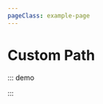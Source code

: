 ```yaml
---
pageClass: example-page
---
```


# Custom Path

::: demo
<template>

  <div>
    <div>
      Marker icon are retrived from {{ path }} custom path
    </div>
    <l-map
      :zoom="zoom"
      :center="center"
      style="height: 500px; width: 100%"
    >
      <l-tile-layer
        :url="url"
        :attribution="attribution"
      />
      <l-marker :lat-lng="marker" />
      <l-icon-default :image-path="path" />
    </l-map>
  </div>
</template>

<script>
import { latLng } from "leaflet";
import { LMap, LTileLayer, LMarker, LIconDefault, fixDefaultIcons } from "vue2-leaflet";

fixDefaultIcons()

export default {
  name: "CustomPath",
  components: {
    LMap,
    LTileLayer,
    LMarker,
    LIconDefault
  },
  data() {
    return {
      zoom: 13,
      path: "/images/",
      center: [47.41322, -1.219482],
      url: 'https://{s}.tile.openstreetmap.org/{z}/{x}/{y}.png',
      attribution:
        '&copy; <a href="http://osm.org/copyright">OpenStreetMap</a> contributors',
      marker: latLng(47.41322, -1.219482)
    };
  }
};
</script>

:::
